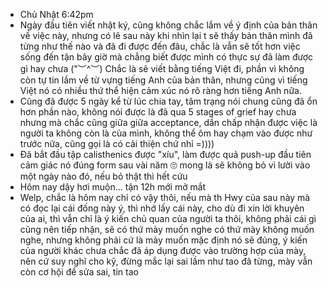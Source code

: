 - Chủ Nhật 6:42pm
- Ngày đầu tiên viết nhật ký, cũng không chắc lắm về ý định của bản thân về việc này, nhưng có lẽ sau này khi nhìn lại t sẽ thấy bản thân mình đã từng như thế nào và đã đi được đến đâu, chắc là vẫn sẽ tốt hơn việc sống đến tận bây giờ mà chẳng biết được mình có thực sự đã làm được gì hay chưa ("︶^︶) Chắc là sẽ viết bằng tiếng Việt đi, phần vì không còn tự tin lắm về từ vựng tiếng Anh của bản thân, nhưng cũng vì tiếng Việt nó có nhiều thứ thể hiện cảm xúc nó rõ ràng hơn tiếng Anh nữa.
- Cũng đã được 5 ngày kể từ lúc chia tay, tâm trạng nói chung cũng đã ổn hơn phần nào, không nói được là đã qua 5 stages of grief hay chưa nhưng mà chắc cũng giữa giữa acceptance, dần chấp nhận được việc là người ta không còn là của mình, không thể ôm hay chạm vào được như trước nữa, cũng gọi là có cải thiện chứ nhỉ =))))
- Đã bắt đầu tập calisthenics được "xíu", làm được quả push-up đầu tiên cảm giác nó đúng form sau vài năm 🙄 mong là sẽ không bỏ vì lười vào một ngày nào đó, nếu bỏ thật thì hết cứu
- Hôm nay dậy hơi muộn... tận 12h mới mở mắt
- Welp, chắc là hôm nay chỉ có vậy thôi, nếu mà th Hwy của sau này mà có đọc lại cái đống này ý, thì nhớ lấy cái này, cho dù đi xin lời khuyên của ai, thì vẫn chỉ là ý kiến chủ quan của người ta thôi, không phải cái gì cũng nên tiếp nhận, sẽ có thứ mày muốn nghe có thứ mày không muốn nghe, nhưng không phải cứ là mày muốn mặc định nó sẽ đúng, ý kiến của người khác chưa chắc đã áp dụng được vào trường hợp của mày, nên cứ suy nghĩ cho kỹ, đừng mắc lại sai lầm như tao đã từng, mày vẫn còn cơ hội để sửa sai, tin tao